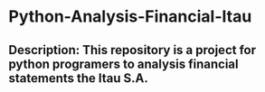 # Python-Analysis-Financial-Itau

## Description: This repository is a project for python programers to analysis financial statements the Itau S.A.
